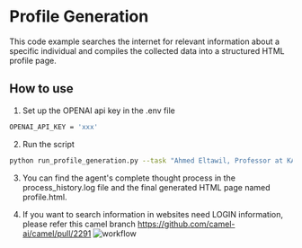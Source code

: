 # Profile Generation

This code example searches the internet for relevant information about a specific individual and compiles the collected
data into a structured HTML profile page.

## How to use

1. Set up the OPENAI api key in the .env file

```bash
OPENAI_API_KEY = 'xxx'
```

2. Run the script

```bash
python run_profile_generation.py --task "Ahmed Eltawil, Professor at KAUST, Suggested Websites:..."
```

3. You can find the agent's complete thought process in the process_history.log file and the final generated HTML page named profile.html.

4. If you want to search information in websites need LOGIN information, please refer this camel branch https://github.com/camel-ai/camel/pull/2291
![workflow](https://github.com/user-attachments/assets/9861705a-50b7-4e53-85e2-31397f285a73)
